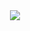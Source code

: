 <div align="center">
  <img src="https://github.com/user-attachments/assets/b6cbdb03-38ce-4aef-89c2-d9f7e8bdb778">
</div>
